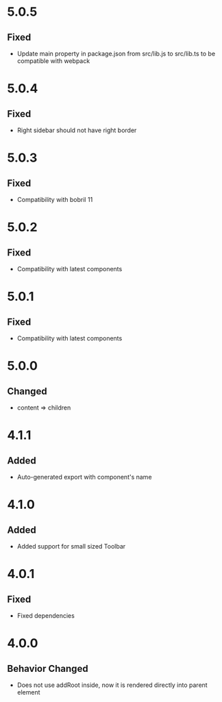 # 5.0.5
## Fixed
- Update main property in package.json from src/lib.js to src/lib.ts to be compatible with webpack

# 5.0.4
## Fixed
- Right sidebar should not have right border

# 5.0.3
## Fixed
- Compatibility with bobril 11

# 5.0.2
## Fixed
- Compatibility with latest components

# 5.0.1
## Fixed
- Compatibility with latest components

# 5.0.0
## Changed
- content => children

# 4.1.1
## Added
- Auto-generated export with component's name

# 4.1.0
## Added
- Added support for small sized Toolbar

# 4.0.1
## Fixed
- Fixed dependencies

# 4.0.0
## Behavior Changed
- Does not use addRoot inside, now it is rendered directly into parent element